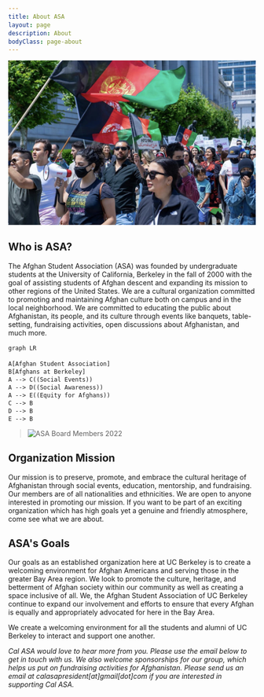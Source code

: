```yaml
---
title: About ASA
layout: page
description: About
bodyClass: page-about
---
```


![Afghans in the San Francisco Bay Area, 2021](/images/social/afghansprot.jpg)

## Who is ASA?
The Afghan Student Association (ASA) was founded by undergraduate students at the University of California, Berkeley in the fall of 2000 with the goal of assisting students of Afghan descent and expanding its mission to other regions of the United States. We are a cultural organization committed to promoting and maintaining Afghan culture both on campus and in the local neighborhood. We are committed to educating the public about Afghanistan, its people, and its culture through events like banquets, table-setting, fundraising activities, open discussions about Afghanistan, and much more.

```mermaid
graph LR

A[Afghan Student Association]
B[Afghans at Berkeley]
A --> C((Social Events))
A --> D((Social Awareness))
A --> E((Equity for Afghans))
C --> B
D --> B
E --> B
```

> ![ASA Board Members 2022](/images/social/board.png)


## Organization Mission
Our mission is to preserve, promote, and embrace the cultural heritage of Afghanistan through social events, education, mentorship, and fundraising. Our members are of all nationalities and ethnicities. We are open to anyone interested in promoting our mission. If you want to be part of an exciting organization which has high goals yet a genuine and friendly atmosphere, come see what we are about.



## ASA's Goals
Our goals as an established organization here at UC Berkeley is to create a welcoming environment for Afghan Americans and serving those in the greater Bay Area region. We look to promote the culture, heritage, and betterment of Afghan society within our community as well as creating a space inclusive of all. We, the Afghan Student Association of UC Berkeley continue to expand our involvement and efforts to ensure that every Afghan is equally and appropriately advocated for here in the Bay Area.



We create a welcoming environment for all the students and alumni of UC Berkeley to interact and support one another.



*Cal ASA would love to hear more from you. Please use the email below to get in touch with us. We also welcome sponsorships for our group, which helps us put on fundraising activities for Afghanistan. Please send us an email at calasapresident[at]gmail[dot]com if you are interested in supporting Cal ASA.*

